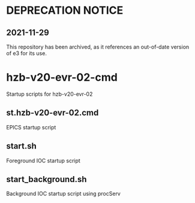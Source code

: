 # DEPRECATION NOTICE

## 2021-11-29

This repository has been archived, as it references an out-of-date version of e3 for its use.

# hzb-v20-evr-02-cmd

Startup scripts for hzb-v20-evr-02

## st.hzb-v20-evr-02.cmd

EPICS startup script

## start.sh

Foreground IOC startup script

## start_background.sh

Background IOC startup script using procServ

